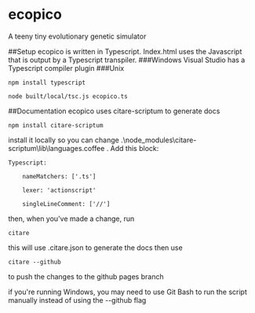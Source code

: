 ecopico
=======

A teeny tiny evolutionary genetic simulator

##Setup
ecopico is written in Typescript. Index.html uses the Javascript that is output by a Typescript transpiler.
###Windows
Visual Studio has a Typescript compiler plugin
###Unix

```
npm install typescript

node built/local/tsc.js ecopico.ts
```

##Documentation
ecopico uses citare-scriptum to generate docs

```
npm install citare-scriptum
```

install it locally so you can change .\node_modules\citare-scriptum\lib\languages.coffee . Add this block:

```
Typescript:

    nameMatchers: ['.ts']

    lexer: 'actionscript'

    singleLineComment: ['//']
```

then, when you've made a change, run

```    
citare
```

this will use .citare.json to generate the docs
then use

```
citare --github
```

to push the changes to the github pages branch

if you're running Windows, you may need to use Git Bash to run the script manually instead of using the --github flag
